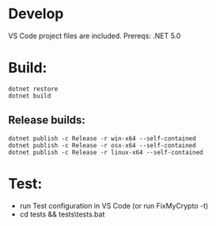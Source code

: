 # Develop

VS Code project files are included. Prereqs: .NET 5.0

# Build:

    dotnet restore
    dotnet build

## Release builds:

    dotnet publish -c Release -r win-x64 --self-contained
    dotnet publish -c Release -r osx-x64 --self-contained
    dotnet publish -c Release -r linux-x64 --self-contained

# Test:

* run Test configuration in VS Code (or run FixMyCrypto -t)
* cd tests && tests\tests.bat
